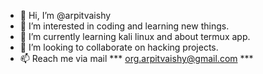 - 👋 Hi, I’m @arpitvaishy
- 👀 I’m interested in coding and learning new things.
- 🌱 I’m currently learning kali linux and about termux app.
- 💞️ I’m looking to collaborate on hacking projects.
- 📫 Reach me via mail *** org.arpitvaishy@gmail.com ***

<!---
arpitvaishy/arpitvaishy is a ✨ special ✨ repository because its `README.md` (this file) appears on your GitHub profile.
You can click the Preview link to take a look at your changes.
--->
